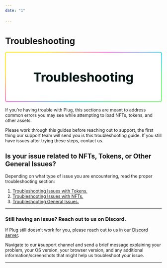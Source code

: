 ```yaml
---
date: "1"

---
```

# Troubleshooting

![](imgs/troubleshoot.png)

If you’re having trouble with Plug, this sections are meant to address common errors you may see while attempting to load NFTs, tokens, and other assets.

Please work through this guides before reaching out to support, the first thing our support team will send you is this troubleshooting guide. If you still have issues after trying these steps, contact us.

## Is your issue related to NFTs, Tokens, or Other General Issues?

Depending on what type of issue you are encountering, read the proper troubleshooting section:

1. [Troubleshooting Issues with Tokens.](https://docs.plugwallet.ooo/resources/troubleshooting-tokens/)
2. [Troubleshooting Issues with NFTs.](https://docs.plugwallet.ooo/resources/troubleshooting-nfts/)
3. [Troubleshooting General Issues.](https://docs.plugwallet.ooo/resources/troubleshooting-general/)

---

### Still having an issue? Reach out to us on Discord.

If Plug still doesn’t work for you, please reach out to us in our [Discord server](https://discord.gg/yVEcEzmrgm). 

Navigate to our #support channel and send a brief message explaining your problem, your OS version, your browser version, and any additional information/screenshots that might help us troubleshoot your issue. 


---
